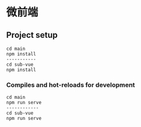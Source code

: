 # 微前端

## Project setup
```
cd main
npm install
-----------
cd sub-vue
npm install
```

### Compiles and hot-reloads for development
```
cd main
npm run serve
------------
cd sub-vue
npm run serve
```
